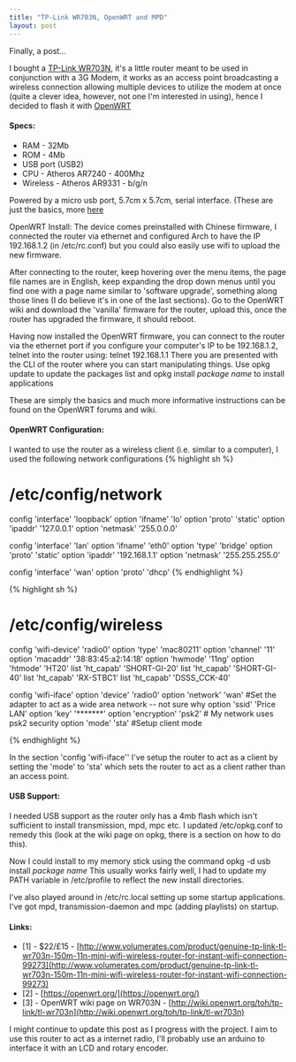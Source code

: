 ```yaml
---
title: "TP-Link WR703N, OpenWRT and MPD"
layout: post
---
```

Finally, a post...

I bought a [TP-Link WR703N]( http://www.volumerates.com/product/genuine-tp-link-tl-wr703n-150m-11n-mini-wifi-wireless-router-for-instant-wifi-connection-99273), it's a little router meant to be used in conjunction with a 3G Modem, it works as an access point broadcasting a wireless connection allowing multiple devices to utilize the modem at once (quite a clever idea, however, not one I'm interested in using), hence I decided to flash it with [OpenWRT](https://openwrt.org/)

#### Specs: ####
- RAM - 32Mb
- ROM - 4Mb
- USB port (USB2)
- CPU - Atheros AR7240 - 400Mhz
- Wireless - Atheros AR9331 - b/g/n

Powered by a micro usb port, 5.7cm x 5.7cm, serial interface.
(These are just the basics, more [here](http://wiki.openwrt.org/toh/tp-link/tl-wr703n)

OpenWRT Install:
The device comes preinstalled with Chinese firmware, I connected the router via ethernet and configured Arch to have the IP 192.168.1.2 (in /etc/rc.conf) but you could also easily use wifi to upload the new firmware.

After connecting to the router, keep hovering over the menu items, the page file names are in English, keep expanding the drop down menus until you find one with a page name similar to 'software upgrade', something along those lines (I do believe it's in one of the last sections). Go to the OpenWRT wiki and download the 'vanilla' firmware for the router, upload this, once the router has upgraded the firmware, it should reboot.

Having now installed the OpenWRT firmware, you can connect to the router via the ethernet port if you configure your computer's IP to be 192.168.1.2, telnet into the router using:
telnet 192.168.1.1
There you are presented with the CLI of the router where you can start manipulating things. Use opkg update to update the packages list and opkg install *package name* to install applications

These are simply the basics and much more informative instructions can be found on the OpenWRT forums and wiki.

#### OpenWRT Configuration: ###

I wanted to use the router as a wireless client (i.e. similar to a computer), I used the following network configurations
{% highlight sh %}
# /etc/config/network

config 'interface' 'loopback'
 option 'ifname' 'lo'
 option 'proto' 'static'
 option 'ipaddr' '127.0.0.1'
 option 'netmask' '255.0.0.0'


config 'interface' 'lan'
 option 'ifname' 'eth0'
 option 'type' 'bridge'
 option 'proto' 'static'
 option 'ipaddr' '192.168.1.1'
 option 'netmask' '255.255.255.0'


config 'interface' 'wan'
 option 'proto' 'dhcp'
{% endhighlight %}

{% highlight sh %}
# /etc/config/wireless

config 'wifi-device' 'radio0'
 option 'type' 'mac80211'
 option 'channel' '11'
 option 'macaddr' '38:83:45:a2:14:18'
 option 'hwmode' '11ng'
 option 'htmode' 'HT20'
 list 'ht_capab' 'SHORT-GI-20'
 list 'ht_capab' 'SHORT-GI-40'
 list 'ht_capab' 'RX-STBC1'
 list 'ht_capab' 'DSSS_CCK-40'

config 'wifi-iface'
 option 'device' 'radio0'
 option 'network' 'wan' #Set the adapter to act as a wide area network -- not sure why
 option 'ssid' 'Price LAN'
 option 'key' '*******'
 option 'encryption' 'psk2' # My network uses psk2 security
 option 'mode' 'sta' #Setup client mode

{% endhighlight %}

In the section 'config 'wifi-iface'' I've setup the router to act as a client by setting the 'mode' to 'sta' which sets the router to act as a client rather than an access point.

#### USB Support: ####
I needed USB support as the router only has a 4mb flash which isn't sufficient to install transmission, mpd, mpc etc. I updated
/etc/opkg.conf to remedy this (look at the wiki page on opkg, there is a section on how to do this).

Now I could install to my memory stick using the command
opkg -d usb install *package name*
This usually works fairly well, I had to update my PATH variable in /etc/profile to reflect the new install directories.

I've also played around in /etc/rc.local setting up some startup applications.
I've got mpd, transmission-daemon and mpc (adding playlists) on startup. 

#### Links: ####

- [1] - $22/£15 - [http://www.volumerates.com/product/genuine-tp-link-tl-wr703n-150m-11n-mini-wifi-wireless-router-for-instant-wifi-connection-99273](http://www.volumerates.com/product/genuine-tp-link-tl-wr703n-150m-11n-mini-wifi-wireless-router-for-instant-wifi-connection-99273)
- [2] - [https://openwrt.org/](https://openwrt.org/)
- [3] - OpenWRT wiki page on WR703N - [http://wiki.openwrt.org/toh/tp-link/tl-wr703n](http://wiki.openwrt.org/toh/tp-link/tl-wr703n)

I might continue to update this post as I progress with the project. I aim to use this router to act as a internet radio, I'll probably use an arduino to interface it with an LCD and rotary encoder.
